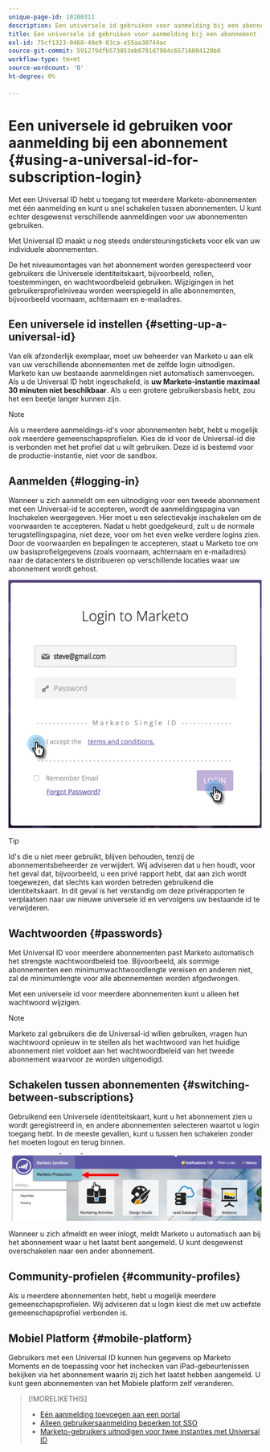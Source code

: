 ```yaml
---
unique-page-id: 10100311
description: Een universele id gebruiken voor aanmelding bij een abonnement - Marketo Docs - Productdocumentatie
title: Een universele id gebruiken voor aanmelding bij een abonnement
exl-id: 75cf1323-0468-49e9-83ca-e55aa30744ac
source-git-commit: 591279dfb573853eb8781d7984c65716804120b0
workflow-type: tm+mt
source-wordcount: '0'
ht-degree: 0%

---
```


# Een universele id gebruiken voor aanmelding bij een abonnement {#using-a-universal-id-for-subscription-login}

Met een Universal ID hebt u toegang tot meerdere Marketo-abonnementen met één aanmelding en kunt u snel schakelen tussen abonnementen. U kunt echter desgewenst verschillende aanmeldingen voor uw abonnementen gebruiken.

Met Universal ID maakt u nog steeds ondersteuningstickets voor elk van uw individuele abonnementen.

De het niveaumontages van het abonnement worden gerespecteerd voor gebruikers die Universele identiteitskaart, bijvoorbeeld, rollen, toestemmingen, en wachtwoordbeleid gebruiken. Wijzigingen in het gebruikersprofielniveau worden weerspiegeld in alle abonnementen, bijvoorbeeld voornaam, achternaam en e-mailadres.

## Een universele id instellen {#setting-up-a-universal-id}

Van elk afzonderlijk exemplaar, moet uw beheerder van Marketo u aan elk van uw verschillende abonnementen met de zelfde login uitnodigen. Marketo kan uw bestaande aanmeldingen niet automatisch samenvoegen. Als u de Universal ID hebt ingeschakeld, is **uw Marketo-instantie maximaal 30 minuten niet beschikbaar**. Als u een grotere gebruikersbasis hebt, zou het een beetje langer kunnen zijn.

>[!NOTE]
>
>Als u meerdere aanmeldings-id&#39;s voor abonnementen hebt, hebt u mogelijk ook meerdere gemeenschapsprofielen. Kies de id voor de Universal-id die is verbonden met het profiel dat u wilt gebruiken. Deze id is bestemd voor de productie-instantie, niet voor de sandbox.

## Aanmelden {#logging-in}

Wanneer u zich aanmeldt om een uitnodiging voor een tweede abonnement met een Universal-id te accepteren, wordt de aanmeldingspagina van Inschakelen weergegeven. Hier moet u een selectievakje inschakelen om de voorwaarden te accepteren. Nadat u hebt goedgekeurd, zult u de normale terugstellingspagina, niet deze, voor om het even welke verdere logins zien. Door de voorwaarden en bepalingen te accepteren, staat u Marketo toe om uw basisprofielgegevens (zoals voornaam, achternaam en e-mailadres) naar de datacenters te distribueren op verschillende locaties waar uw abonnement wordt gehost.

![](assets/new-login-reduced-hands-name.png)

>[!TIP]
>
>Id&#39;s die u niet meer gebruikt, blijven behouden, tenzij de abonnementsbeheerder ze verwijdert. Wij adviseren dat u hen houdt, voor het geval dat, bijvoorbeeld, u een privé rapport hebt, dat aan zich wordt toegewezen, dat slechts kan worden betreden gebruikend die identiteitskaart. In dit geval is het verstandig om deze privérapporten te verplaatsen naar uw nieuwe universele id en vervolgens uw bestaande id te verwijderen.

## Wachtwoorden {#passwords}

Met Universal ID voor meerdere abonnementen past Marketo automatisch het strengste wachtwoordbeleid toe. Bijvoorbeeld, als sommige abonnementen een minimumwachtwoordlengte vereisen en anderen niet, zal de minimumlengte voor alle abonnementen worden afgedwongen.

Met een universele id voor meerdere abonnementen kunt u alleen het wachtwoord wijzigen.

>[!NOTE]
>
>Marketo zal gebruikers die de Universal-id willen gebruiken, vragen hun wachtwoord opnieuw in te stellen als het wachtwoord van het huidige abonnement niet voldoet aan het wachtwoordbeleid van het tweede abonnement waarvoor ze worden uitgenodigd.

## Schakelen tussen abonnementen {#switching-between-subscriptions}

Gebruikend een Universele identiteitskaart, kunt u het abonnement zien u wordt geregistreerd in, en andere abonnementen selecteren waartot u login toegang hebt. In de meeste gevallen, kunt u tussen hen schakelen zonder het moeten logout en terug binnen.

![](assets/image2016-11-3-15-3a10-3a16.png)

Wanneer u zich afmeldt en weer inlogt, meldt Marketo u automatisch aan bij het abonnement waar u het laatst bent aangemeld. U kunt desgewenst overschakelen naar een ander abonnement.

## Community-profielen {#community-profiles}

Als u meerdere abonnementen hebt, hebt u mogelijk meerdere gemeenschapsprofielen. Wij adviseren dat u login kiest die met uw actiefste gemeenschapsprofiel verbonden is.

## Mobiel Platform {#mobile-platform}

Gebruikers met een Universal ID kunnen hun gegevens op Marketo Moments en de toepassing voor het inchecken van iPad-gebeurtenissen bekijken via het abonnement waarin zij zich het laatst hebben aangemeld. U kunt geen abonnementen van het Mobiele platform zelf veranderen.

>[!MORELIKETHIS]
>
>* [Eén aanmelding toevoegen aan een portal](/help/marketo/product-docs/administration/additional-integrations/add-single-sign-on-to-a-portal.md)
>* [Alleen gebruikersaanmelding beperken tot SSO](/help/marketo/product-docs/administration/additional-integrations/restrict-user-login-to-sso-only.md)
>* [Marketo-gebruikers uitnodigen voor twee instanties met Universal ID](https://nation.marketo.com/t5/Knowledgebase/Inviting-Marketo-Users-to-Two-Instances-with-Universal-ID-UID/ta-p/251122)


